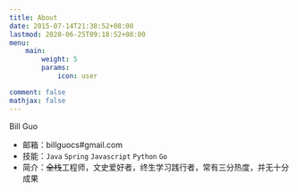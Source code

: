 ```yaml
---
title: About
date: 2015-07-14T21:38:52+08:00
lastmod: 2020-06-25T09:18:52+08:00
menu:
    main: 
        weight: 5
        params:
            icon: user

comment: false
mathjax: false
---
```


Bill Guo

- 邮箱：billguocs#gmail.com
- 技能：`Java` `Spring` `Javascript` `Python` `Go`
- 简介：~~全栈~~工程师，文史爱好者，终生学习践行者，常有三分热度，并无十分成果
